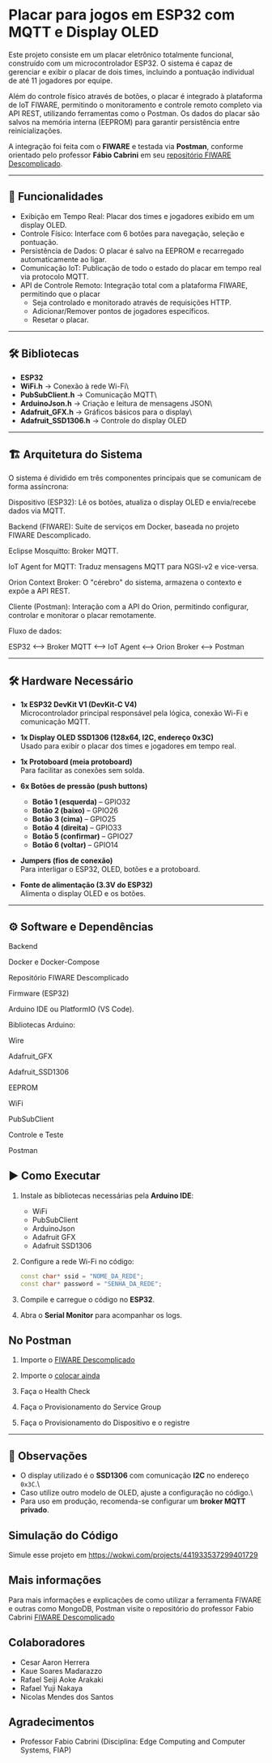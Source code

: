 # Placar para jogos em ESP32 com MQTT e Display OLED

Este projeto consiste em um placar eletrônico totalmente funcional, construído com um microcontrolador ESP32. O sistema é capaz de gerenciar e exibir o placar de dois times, incluindo a pontuação individual de até 11 jogadores por equipe.

Além do controle físico através de botões, o placar é integrado à plataforma de IoT FIWARE, permitindo o monitoramento e controle remoto completo via API REST, utilizando ferramentas como o Postman. Os dados do placar são salvos na memória interna (EEPROM) para garantir persistência entre reinicializações.

A integração foi feita com o **FIWARE** e testada via **Postman**, conforme orientado pelo professor **Fábio Cabrini** em seu [repositório FIWARE Descomplicado](https://github.com/fabiocabrini/fiware).

------------------------------------------------------------------------

## 📌 Funcionalidades

-   Exibição em Tempo Real: Placar dos times e jogadores exibido em um display OLED.
-   Controle Físico: Interface com 6 botões para navegação, seleção e pontuação.
-   Persistência de Dados: O placar é salvo na EEPROM e recarregado automaticamente ao ligar.
-   Comunicação IoT: Publicação de todo o estado do placar em tempo real via protocolo MQTT.
-   API de Controle Remoto: Integração total com a plataforma FIWARE, permitindo que o placar
    - Seja controlado e monitorado através de requisições HTTP.
    - Adicionar/Remover pontos de jogadores específicos.
    - Resetar o placar.

------------------------------------------------------------------------

## 🛠️ Bibliotecas

-   **ESP32**
-   **WiFi.h** → Conexão à rede Wi-Fi\
-   **PubSubClient.h** → Comunicação MQTT\
-   **ArduinoJson.h** → Criação e leitura de mensagens JSON\
-   **Adafruit_GFX.h** → Gráficos básicos para o display\
-   **Adafruit_SSD1306.h** → Controle do display OLED

------------------------------------------------------------------------

## 🏗️ Arquitetura do Sistema

O sistema é dividido em três componentes principais que se comunicam de forma assíncrona:

Dispositivo (ESP32): Lê os botões, atualiza o display OLED e envia/recebe dados via MQTT.

Backend (FIWARE): Suíte de serviços em Docker, baseada no projeto FIWARE Descomplicado.

Eclipse Mosquitto: Broker MQTT.

IoT Agent for MQTT: Traduz mensagens MQTT para NGSI-v2 e vice-versa.

Orion Context Broker: O "cérebro" do sistema, armazena o contexto e expõe a API REST.

Cliente (Postman): Interação com a API do Orion, permitindo configurar, controlar e monitorar o placar remotamente.

Fluxo de dados:

ESP32 <--> Broker MQTT <--> IoT Agent <--> Orion Broker <--> Postman

------------------------------------------------------------------------

## 🛠️ Hardware Necessário

- **1x ESP32 DevKit V1 (DevKit-C V4)**  
  Microcontrolador principal responsável pela lógica, conexão Wi-Fi e comunicação MQTT.  

- **1x Display OLED SSD1306 (128x64, I2C, endereço 0x3C)**  
  Usado para exibir o placar dos times e jogadores em tempo real.  

- **1x Protoboard (meia protoboard)**  
  Para facilitar as conexões sem solda.  

- **6x Botões de pressão (push buttons)**  
  - **Botão 1 (esquerda)** – GPIO32  
  - **Botão 2 (baixo)** – GPIO26  
  - **Botão 3 (cima)** – GPIO25  
  - **Botão 4 (direita)** – GPIO33  
  - **Botão 5 (confirmar)** – GPIO27  
  - **Botão 6 (voltar)** – GPIO14  

- **Jumpers (fios de conexão)**  
  Para interligar o ESP32, OLED, botões e a protoboard.  

- **Fonte de alimentação (3.3V do ESP32)**  
  Alimenta o display OLED e os botões. 

------------------------------------------------------------------------
## ⚙️ Software e Dependências
Backend

Docker e Docker-Compose

Repositório FIWARE Descomplicado

Firmware (ESP32)

Arduino IDE ou PlatformIO (VS Code).

Bibliotecas Arduino:

Wire

Adafruit_GFX

Adafruit_SSD1306

EEPROM

WiFi

PubSubClient

Controle e Teste

Postman

## ▶️ Como Executar

1.  Instale as bibliotecas necessárias pela **Arduino IDE**:

    -   WiFi
    -   PubSubClient
    -   ArduinoJson
    -   Adafruit GFX
    -   Adafruit SSD1306

2.  Configure a rede Wi-Fi no código:

    ``` cpp
    const char* ssid = "NOME_DA_REDE";
    const char* password = "SENHA_DA_REDE";
    ```

3.  Compile e carregue o código no **ESP32**.

4.  Abra o **Serial Monitor** para acompanhar os logs.

## No Postman

1. Importe o [FIWARE Descomplicado](https://github.com/fabiocabrini/fiware)

2. Importe o [colocar ainda](link)

3. Faça o Health Check

4. Faça o Provisionamento do Service Group

5. Faça o Provisionamento do Dispositivo e o registre

------------------------------------------------------------------------

## 📌 Observações

-   O display utilizado é o **SSD1306** com comunicação **I2C** no
    endereço `0x3C`.\
-   Caso utilize outro modelo de OLED, ajuste a configuração no código.\
-   Para uso em produção, recomenda-se configurar um **broker MQTT
    privado**.


## Simulação do Código
Simule esse projeto em https://wokwi.com/projects/441933537299401729

## Mais informações 
Para mais informações e explicações de como utilizar a ferramenta FIWARE e outras como MongoDB, Postman visite o repositório do professor Fabio Cabrini [FIWARE Descomplicado](https://github.com/fabiocabrini/fiware)

## Colaboradores

- Cesar Aaron Herrera
- Kaue Soares Madarazzo
- Rafael Seiji Aoke Arakaki
- Rafael Yuji Nakaya
- Nicolas Mendes dos Santos

## Agradecimentos

- Professor Fabio Cabrini (Disciplina: Edge Computing and Computer Systems, FIAP)
  
